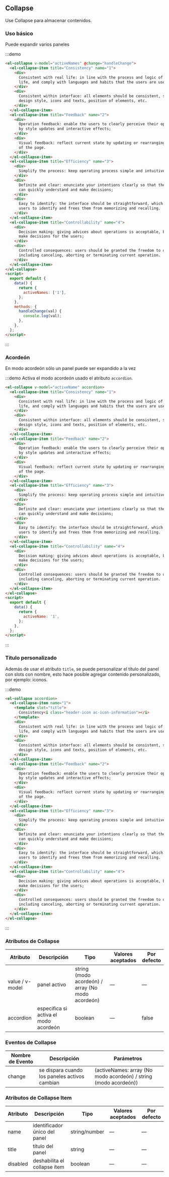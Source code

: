 ## Collapse

Use Collapse para almacenar contenidos.

### Uso básico

Puede expandir varios paneles

:::demo

```html
<el-collapse v-model="activeNames" @change="handleChange">
  <el-collapse-item title="Consistency" name="1">
    <div>
      Consistent with real life: in line with the process and logic of real
      life, and comply with languages and habits that the users are used to;
    </div>
    <div>
      Consistent within interface: all elements should be consistent, such as:
      design style, icons and texts, position of elements, etc.
    </div>
  </el-collapse-item>
  <el-collapse-item title="Feedback" name="2">
    <div>
      Operation feedback: enable the users to clearly perceive their operations
      by style updates and interactive effects;
    </div>
    <div>
      Visual feedback: reflect current state by updating or rearranging elements
      of the page.
    </div>
  </el-collapse-item>
  <el-collapse-item title="Efficiency" name="3">
    <div>
      Simplify the process: keep operating process simple and intuitive;
    </div>
    <div>
      Definite and clear: enunciate your intentions clearly so that the users
      can quickly understand and make decisions;
    </div>
    <div>
      Easy to identify: the interface should be straightforward, which helps the
      users to identify and frees them from memorizing and recalling.
    </div>
  </el-collapse-item>
  <el-collapse-item title="Controllability" name="4">
    <div>
      Decision making: giving advices about operations is acceptable, but do not
      make decisions for the users;
    </div>
    <div>
      Controlled consequences: users should be granted the freedom to operate,
      including canceling, aborting or terminating current operation.
    </div>
  </el-collapse-item>
</el-collapse>
<script>
  export default {
    data() {
      return {
        activeNames: ['1'],
      };
    },
    methods: {
      handleChange(val) {
        console.log(val);
      },
    },
  };
</script>
```

:::

### Acordeón

En modo acordeón sólo un panel puede ser expandido a la vez

:::demo Activa el modo acordeón usado el atributo `accordion`.

```html
<el-collapse v-model="activeName" accordion>
  <el-collapse-item title="Consistency" name="1">
    <div>
      Consistent with real life: in line with the process and logic of real
      life, and comply with languages and habits that the users are used to;
    </div>
    <div>
      Consistent within interface: all elements should be consistent, such as:
      design style, icons and texts, position of elements, etc.
    </div>
  </el-collapse-item>
  <el-collapse-item title="Feedback" name="2">
    <div>
      Operation feedback: enable the users to clearly perceive their operations
      by style updates and interactive effects;
    </div>
    <div>
      Visual feedback: reflect current state by updating or rearranging elements
      of the page.
    </div>
  </el-collapse-item>
  <el-collapse-item title="Efficiency" name="3">
    <div>
      Simplify the process: keep operating process simple and intuitive;
    </div>
    <div>
      Definite and clear: enunciate your intentions clearly so that the users
      can quickly understand and make decisions;
    </div>
    <div>
      Easy to identify: the interface should be straightforward, which helps the
      users to identify and frees them from memorizing and recalling.
    </div>
  </el-collapse-item>
  <el-collapse-item title="Controllability" name="4">
    <div>
      Decision making: giving advices about operations is acceptable, but do not
      make decisions for the users;
    </div>
    <div>
      Controlled consequences: users should be granted the freedom to operate,
      including canceling, aborting or terminating current operation.
    </div>
  </el-collapse-item>
</el-collapse>
<script>
  export default {
    data() {
      return {
        activeName: '1',
      };
    },
  };
</script>
```

:::

### Título personalizado

Además de usar el atributo `title`, se puede personalizar el título del panel con slots con nombre, esto hace posible agregar contenido personalizado, por ejemplo: iconos.

:::demo

```html
<el-collapse accordion>
  <el-collapse-item name="1">
    <template slot="title">
      Consistency<i class="header-icon ac-icon-information"></i>
    </template>
    <div>
      Consistent with real life: in line with the process and logic of real
      life, and comply with languages and habits that the users are used to;
    </div>
    <div>
      Consistent within interface: all elements should be consistent, such as:
      design style, icons and texts, position of elements, etc.
    </div>
  </el-collapse-item>
  <el-collapse-item title="Feedback" name="2">
    <div>
      Operation feedback: enable the users to clearly perceive their operations
      by style updates and interactive effects;
    </div>
    <div>
      Visual feedback: reflect current state by updating or rearranging elements
      of the page.
    </div>
  </el-collapse-item>
  <el-collapse-item title="Efficiency" name="3">
    <div>
      Simplify the process: keep operating process simple and intuitive;
    </div>
    <div>
      Definite and clear: enunciate your intentions clearly so that the users
      can quickly understand and make decisions;
    </div>
    <div>
      Easy to identify: the interface should be straightforward, which helps the
      users to identify and frees them from memorizing and recalling.
    </div>
  </el-collapse-item>
  <el-collapse-item title="Controllability" name="4">
    <div>
      Decision making: giving advices about operations is acceptable, but do not
      make decisions for the users;
    </div>
    <div>
      Controlled consequences: users should be granted the freedom to operate,
      including canceling, aborting or terminating current operation.
    </div>
  </el-collapse-item>
</el-collapse>
```

:::

### Atributos de Collapse

| Atributo        | Descripción                           | Tipo                                              | Valores aceptados | Por defecto |
| --------------- | ------------------------------------- | ------------------------------------------------- | ----------------- | ----------- |
| value / v-model | panel activo                          | string (modo acordeón) / array (No modo acordeón) | —                 | —           |
| accordion       | especifica si activa el modo acordeón | boolean                                           | —                 | false       |

### Eventos de Collapse

| Nombre de Evento | Descripción                                   | Parámetros                                                       |
| ---------------- | --------------------------------------------- | ---------------------------------------------------------------- |
| change           | se dispara cuando los paneles activos cambian | (activeNames: array (No modo acordeón) / string (modo acordeón)) |

### Atributos de Collapse Item

| Atributo | Descripción                   | Tipo          | Valores aceptados | Por defecto |
| -------- | ----------------------------- | ------------- | ----------------- | ----------- |
| name     | identificador único del panel | string/number | —                 | —           |
| title    | título del panel              | string        | —                 | —           |
| disabled | deshabilita el collapse ítem  | boolean       | —                 | —           |
